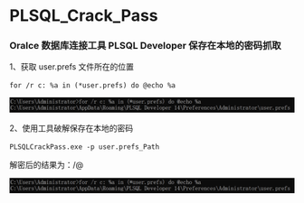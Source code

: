 # PLSQL_Crack_Pass
### Oralce 数据库连接工具 PLSQL Developer 保存在本地的密码抓取

1、获取 user.prefs 文件所在的位置

`for /r c: %a in (*user.prefs) do @echo %a`

![images](https://github.com/TryA9ain/PLSQL_Crack_Pass/blob/master/1.png)

2、使用工具破解保存在本地的密码

`PLSQLCrackPass.exe -p user.prefs_Path`

解密后的结果为：<username>/<password>@<server>

![images](https://github.com/TryA9ain/PLSQL_Crack_Pass/blob/master/1.png)
